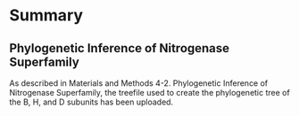 # Summary  
## Phylogenetic Inference of Nitrogenase Superfamily  
As described in Materials and Methods 4-2. Phylogenetic Inference of Nitrogenase Superfamily, the treefile used to create the phylogenetic tree of the B, H, and D subunits has been uploaded.
